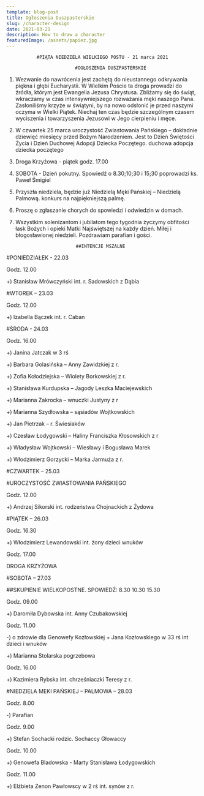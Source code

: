 ```yaml
---
template: blog-post
title: Ogłoszenia Duszpasterskie
slug: /character-design
date: 2021-03-21
description: How to draw a character
featuredImage: /assets/papiez.jpg
---
```

               #PIĄTA NIEDZIELA WIELKIEGO POSTU - 21 marca 2021                                                         

                             #OGŁOSZENIA DUSZPASTERSKIE

1. Wezwanie do nawrócenia jest zachętą do nieustannego odkrywania piękna i głębi Eucharystii. W Wielkim Poście ta droga prowadzi do źródła, którym jest Ewangelia Jezusa Chrystusa. Zbliżamy się do świąt, wkraczamy w czas intensywniejszego rozważania męki naszego Pana. Zasłoniliśmy krzyże w świątyni, by na nowo odsłonić je przed naszymi oczyma w Wielki Piątek. Niechaj ten czas będzie szczególnym czasem wyciszenia i towarzyszenia Jezusowi w Jego cierpieniu i męce.

2. W czwartek 25 marca uroczystość Zwiastowania Pańskiego – dokładnie dziewięć miesięcy przed Bożym Narodzeniem. Jest to Dzień Świętości Życia i Dzień Duchowej Adopcji Dziecka Poczętego. duchowa adopcja dziecka poczętego

3. Droga Krzyżowa - piątek godz. 17.00

4. SOBOTA - Dzień pokutny. Spowiedź o 8.30;10;30 i 15;30 poprowadzi ks. Paweł Śmigiel

5. Przyszła niedziela,  będzie już Niedzielą Męki Pańskiej – Niedzielą Palmową. konkurs na najpiękniejszą palmę. 

6. Proszę o zgłaszanie chorych do spowiedzi i odwiedzin w domach.

7. Wszystkim solenizantom i jubilatom tego tygodnia życzymy obfitości łask Bożych i opieki Matki Najświętszej na każdy dzień. Miłej i błogosławionej niedzieli.
Pozdrawiam parafian i gości. 
                  
                             ##INTENCJE MSZALNE


#PONIEDZIAŁEK  -  22.03      

Godz. 12.00

+) Stanisław Mrówczyński  int. r. Sadowskich z Dąbia   

#WTOREK – 23.03

Godz. 12.00

+) Izabella Bączek  int. r. Caban

#ŚRODA  - 24.03

Godz. 16.00

+) Janina Jatczak w 3 rś

+) Barbara Golasińska – Anny Zawidzkiej z r. 

+) Zofia Kołodziejska – Wiolety Borkowskiej z r. 

+) Stanisława Kurdupska – Jagody Leszka Maciejewskich 

+) Marianna Zakrocka – wnuczki Justyny z r

+) Marianna Szydłowska – sąsiadów Wojtkowskich

+) Jan Pietrzak – r. Świesiaków 

+) Czesław Łodygowski – Haliny Franciszka Kłosowskich z r

+) Władysław Wojtkowski – Wiesławy i Bogusława Marek 

+) Włodzimierz Gorzycki – Marka Jarmuża z r.

#CZWARTEK – 25.03

#UROCZYSTOŚĆ ZWIASTOWANIA PAŃSKIEGO 

Godz. 12.00

+) Andrzej Sikorski  int. rodzeństwa Chojnackich z Żydowa

#PIĄTEK – 26.03

Godz. 16.30

+) Włodzimierz Lewandowski int. żony dzieci wnuków

Godz. 17.00

DROGA KRZYŻOWA

#SOBOTA – 27.03

##SKUPIENIE WIELKOPOSTNE.      SPOWIEDŹ:  8.30  10.30   15.30

Godz. 09.00

+) Daromiła Dybowska int.  Anny Czubakowskiej
 
Godz. 11.00 

-) o zdrowie dla Genowefy Kozłowskiej + Jana Kozłowskiego w 33 rś int dzieci i wnuków

+) Marianna Stolarska pogrzebowa

Godz. 16.00

+) Kazimiera Rybska int. chrześniaczki Teresy z r.

#NIEDZIELA  MEKI PAŃSKIEJ – PALMOWA – 28.03       

Godz. 8.00

-) Parafian

Godz. 9.00

+) Stefan Sochacki rodzic. Sochaccy Głowaccy 

Godz. 10.00

+) Genowefa Bladowska -  Marty Stanisława Łodygowskich

Godz. 11.00

+) Elżbieta Zenon Pawłowscy w 2 rś int. synów z r.       